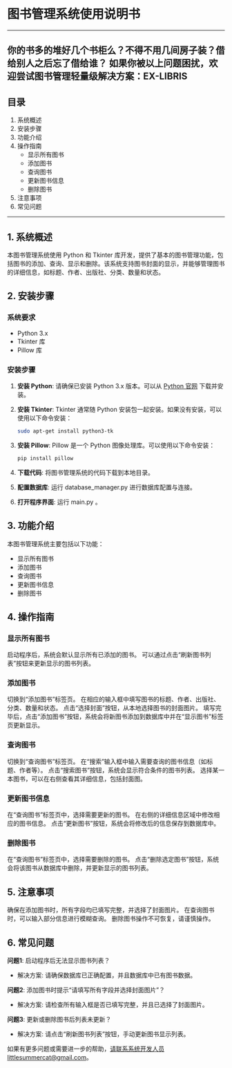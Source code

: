 # 图书管理系统使用说明书


---
你的书多的堆好几个书柜么？不得不用几间房子装？借给别人之后忘了借给谁？
如果你被以上问题困扰，欢迎尝试图书管理轻量级解决方案：EX-LIBRIS
---

## 目录
1. 系统概述
2. 安装步骤
3. 功能介绍
4. 操作指南
   - 显示所有图书
   - 添加图书
   - 查询图书
   - 更新图书信息
   - 删除图书
5. 注意事项
6. 常见问题

---

## 1. 系统概述

本图书管理系统使用 Python 和 Tkinter 库开发，提供了基本的图书管理功能，包括图书的添加、查询、显示和删除。该系统支持图书封面的显示，并能够管理图书的详细信息，如标题、作者、出版社、分类、数量和状态。

## 2. 安装步骤

### 系统要求
- Python 3.x
- Tkinter 库
- Pillow 库

### 安装步骤
1. **安装 Python**: 请确保已安装 Python 3.x 版本。可以从 [Python 官网](https://www.python.org) 下载并安装。

2. **安装 Tkinter**: Tkinter 通常随 Python 安装包一起安装。如果没有安装，可以使用以下命令安装：
   ```bash
   sudo apt-get install python3-tk
   
3. **安装 Pillow**: Pillow 是一个 Python 图像处理库。可以使用以下命令安装：

    ```bash
    pip install pillow

4. **下载代码**: 将图书管理系统的代码下载到本地目录。

5. **配置数据库**: 运行 database_manager.py 进行数据库配置与连接。

6. **打开程序界面**: 运行 main.py 。

## 3. 功能介绍
本图书管理系统主要包括以下功能：

- 显示所有图书
- 添加图书
- 查询图书
- 更新图书信息
- 删除图书

## 4. 操作指南
### 显示所有图书
启动程序后，系统会默认显示所有已添加的图书。
可以通过点击“刷新图书列表”按钮来更新显示的图书列表。
### 添加图书
切换到“添加图书”标签页。
在相应的输入框中填写图书的标题、作者、出版社、分类、数量和状态。
点击“选择封面”按钮，从本地选择图书的封面图片。
填写完毕后，点击“添加图书”按钮，系统会将新图书添加到数据库中并在“显示图书”标签页更新显示。
### 查询图书
切换到“查询图书”标签页。
在“搜索”输入框中输入需要查询的图书信息（如标题、作者等）。
点击“搜索图书”按钮，系统会显示符合条件的图书列表。
选择某一本图书，可以在右侧查看其详细信息，包括封面图。
### 更新图书信息
在“查询图书”标签页中，选择需要更新的图书。
在右侧的详细信息区域中修改相应的图书信息。
点击“更新图书”按钮，系统会将修改后的信息保存到数据库中。
### 删除图书
在“查询图书”标签页中，选择需要删除的图书。
点击“删除选定图书”按钮，系统会将该图书从数据库中删除，并更新显示的图书列表。

## 5. 注意事项
确保在添加图书时，所有字段均已填写完整，并选择了封面图片。
在查询图书时，可以输入部分信息进行模糊查询。
删除图书操作不可恢复，请谨慎操作。

## 6. 常见问题
**问题1**: 启动程序后无法显示图书列表？
- 解决方案: 请确保数据库已正确配置，并且数据库中已有图书数据。

**问题2**: 添加图书时提示“请填写所有字段并选择封面图片”？

- 解决方案: 请检查所有输入框是否已填写完整，并且已选择了封面图片。

**问题3**: 更新或删除图书后列表未更新？

- 解决方案: 请点击“刷新图书列表”按钮，手动更新图书显示列表。

如果有更多问题或需要进一步的帮助，请联系系统开发人员littlesummercat@gmail.com。
